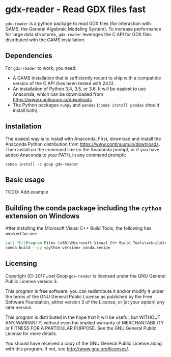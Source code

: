 # gdx-reader - Read GDX files fast

`gdx-reader` is a python package to read GDX files (for interaction with GAMS, the General Algebraic Modeling System). To increase performance for large data structures, `gdx-reader` leverages the C API for GDX files distributed with the GAMS installation.


## Dependencies

For `gdx-reader` to work, you need:

- A GAMS installation that is sufficiently recent to ship with a compatible version of the C API (has been tested with 24.5).
- An installation of Python 3.4, 3.5, or 3.6. It will be easiest to use Anaconda, which can be downloaded from https://www.continuum.io/downloads.
- The Python packages `numpy` and `pandas` (`conda install pandas` should install both).


## Installation 

The easiest way is to install with Anaconda. First, download and install the Anaconda Python distribution from https://www.continuum.io/downloads. Then install on the command line (in the Anaconda prompt, or if you have added Anaconda to your PATH, in any command prompt):
```
conda install -c goop gdx-reader
```


## Basic usage

TODO: Add example


## Building the conda package including the `cython` extension on Windows

After installing the Microsoft Visual C++ Build Tools, the following has worked for me:
```bat
call "C:\Program Files (x86)\Microsoft Visual C++ Build Tools\vcbuildtools.bat" amd64
conda build --py <python-version> conda.recipe
```


## Licensing

Copyright (C) 2017 Joel Goop `gdx-reader` is licensed under the GNU General Public License version 3.

This program is free software: you can redistribute it and/or modify it under the terms of the GNU General Public License as published by the Free Software Foundation, either version 3 of the License, or (at your option) any later version.

This program is distributed in the hope that it will be useful, but WITHOUT ANY WARRANTY; without even the implied warranty of MERCHANTABILITY or FITNESS FOR A PARTICULAR PURPOSE. See the GNU General Public License for more details.

You should have received a copy of the GNU General Public License along with this program. If not, see http://www.gnu.org/licenses/.
